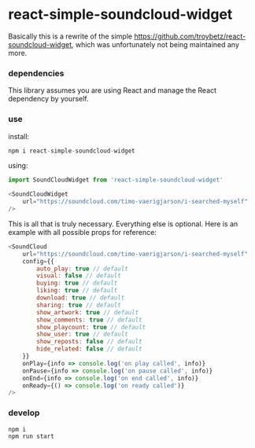 # react-simple-soundcloud-widget

Basically this is a rewrite of the simple https://github.com/troybetz/react-soundcloud-widget, which was unfortunately not being maintained any more.

### dependencies

This library assumes you are using React and manage the React dependency by yourself.

### use

install:

```javascript
npm i react-simple-soundcloud-widget
```

using:

```javascript
import SoundCloudWidget from 'react-simple-soundcloud-widget'

<SoundCloudWidget
    url="https://soundcloud.com/timo-vaerigjarson/i-searched-myself"
/>
```

This is all that is truly necessary. Everything else is optional. Here is an example with all possible props for reference:

```javascript
<SoundCloud
    url="https://soundcloud.com/timo-vaerigjarson/i-searched-myself"
    config={{
        auto_play: true // default
        visual: false // default
        buying: true // default
        liking: true // default
        download: true // default
        sharing: true // default
        show_artwork: true // default
        show_comments: true // default
        show_playcount: true // default
        show_user: true // default
        show_reposts: false // default
        hide_related: false // default
    }}
    onPlay={info => console.log('on play called', info)}
    onPause={info => console.log('on pause called', info)}
    onEnd={info => console.log('on end called', info)}
    onReady={() => console.log('on ready called')}
/>
```

### develop

```javascript
npm i
npm run start
```
